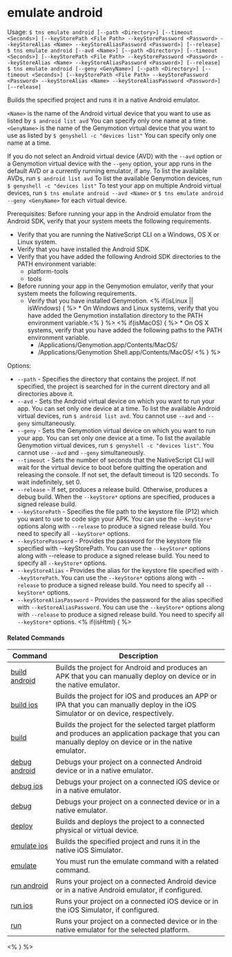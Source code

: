 emulate android
==========

Usage:
    `$ tns emulate android [--path <Directory>] [--timeout <Seconds>] [--keyStorePath <File Path> --keyStorePassword <Password> --keyStoreAlias <Name> --keyStoreAliasPassword <Password>] [--release]`
    `$ tns emulate android [--avd <Name>] [--path <Directory>] [--timeout <Seconds>] [--keyStorePath <File Path> --keyStorePassword <Password> --keyStoreAlias <Name> --keyStoreAliasPassword <Password>] [--release]`
    `$ tns emulate android [--geny <GenyName>] [--path <Directory>] [--timeout <Seconds>] [--keyStorePath <File Path> --keyStorePassword <Password> --keyStoreAlias <Name> --keyStoreAliasPassword <Password>] [--release]`

Builds the specified project and runs it in a native Android emulator.

`<Name>` is the name of the Android virtual device that you want to use as listed by `$ android list avd`    You can specify only one name at a time.
`<GenyName>` is the name of the Genymotion virtual device that you want to use as listed by `$ genyshell -c "devices list"`    You can specify only one name at a time.

If you do not select an Android virtual device (AVD) with the `--avd` option or a Genymotion
virtual device with the `--geny` option, your app runs in the default AVD or a currently running emulator, if any. 
To list the available AVDs, run `$ android list avd` To list the available Genymotion devices, run `$ genyshell -c "devices list"`
To test your app on multiple Android virtual devices, run `$ tns emulate android --avd <Name>` or `$ tns emulate android --geny <GenyName>` for each virtual device.

Prerequisites:
Before running your app in the Android emulator from the Android SDK, verify that your system meets the following requirements.
* Verify that you are running the NativeScript CLI on a Windows, OS X or Linux system.
* Verify that you have installed the Android SDK.
* Verify that you have added the following Android SDK directories to the PATH environment variable:
    * platform-tools
    * tools
* Before running your app in the Genymotion emulator, verify that your system meets the following requirements.
    * Verify that you have installed Genymotion.
<% if(isLinux || isWindows) { %>    * On Windows and Linux systems, verify that you have added the Genymotion installation directory to the PATH environment variable.<% } %>
<% if(isMacOS) { %>    * On OS X systems, verify that you have added the following paths to the PATH environment variable.
        * /Applications/Genymotion.app/Contents/MacOS/
        * /Applications/Genymotion Shell.app/Contents/MacOS/
<% } %>

Options:
* `--path` - Specifies the directory that contains the project. If not specified, the project is searched for in the current directory and all directories above it.
* `--avd` - Sets the Android virtual device on which you want to run your app. You can set only one device at a time. To list the available Android virtual devices, run `$ android list avd`. You cannot use `--avd` and `--geny` simultaneously.
* `--geny` - Sets the Genymotion virtual device on which you want to run your app. You can set only one device at a time. To list the available Genymotion virtual devices, run `$ genyshell -c "devices list"`. You cannot use `--avd` and `--geny` simultaneously.      
* `--timeout` - Sets the number of seconds that the NativeScript CLI will wait for the virtual device to boot before quitting the operation and releasing the console. If not set, the default timeout is 120 seconds. To wait indefinitely, set 0.
* `--release` - If set, produces a release build. Otherwise, produces a debug build. When the `--keyStore*` options are specified, produces a signed release build.
* `--keyStorePath` - Specifies the file path to the keystore file (P12) which you want to use to code sign your APK. You can use the `--keyStore*` options along with `--release` to produce a signed release build. You need to specify all `--keyStore*` options.
* `--keyStorePassword` - Provides the password for the keystore file specified with --keyStorePath. You can use the `--keyStore*` options along with --release to produce a signed release build. You need to specify all `--keyStore*` options.
* `--keyStoreAlias` - Provides the alias for the keystore file specified with `--keyStorePath`. You can use the `--keyStore*` options along with `--release` to produce a signed release build. You need to specify all `--keyStore*` options.
* `--keyStoreAliasPassword` - Provides the password for the alias specified with `--keStoreAliasPassword`. You can use the `--keyStore*` options along with `--release` to produce a signed release build. You need to specify all `--keyStore*` options.
<% if(isHtml) { %> 

#### Related Commands

Command | Description
----------|----------
[build android](build-android.html) | Builds the project for Android and produces an APK that you can manually deploy on device or in the native emulator.
[build ios](build-ios.html) | Builds the project for iOS and produces an APP or IPA that you can manually deploy in the iOS Simulator or on device, respectively.
[build](build.html) | Builds the project for the selected target platform and produces an application package that you can manually deploy on device or in the native emulator.
[debug android](debug-android.html) | Debugs your project on a connected Android device or in a native emulator.
[debug ios](debug-ios.html) | Debugs your project on a connected iOS device or in a native emulator.
[debug](debug.html) | Debugs your project on a connected device or in a native emulator.
[deploy](deploy.html) | Builds and deploys the project to a connected physical or virtual device.
[emulate ios](emulate-ios.html) | Builds the specified project and runs it in the native iOS Simulator.
[emulate](emulate.html) | You must run the emulate command with a related command.
[run android](run-android.html) | Runs your project on a connected Android device or in a native Android emulator, if configured.
[run ios](run-ios.html) | Runs your project on a connected iOS device or in the iOS Simulator, if configured.
[run](run.html) | Runs your project on a connected device or in the native emulator for the selected platform.
<% } %>